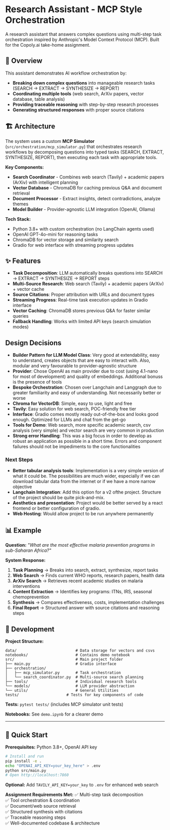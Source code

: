 # Research Assistant - MCP Style Orchestration

A research assistant that answers complex questions using multi-step task orchestration inspired by Anthropic's Model Context Protocol (MCP). Built for the Copoly.ai take-home assignment.

## 🎯 Overview

This assistant demonstrates AI workflow orchestration by:
- **Breaking down complex questions** into manageable research tasks (SEARCH → EXTRACT → SYNTHESIZE → REPORT)
- **Coordinating multiple tools** (web search, ArXiv papers, vector database, table analysis)
- **Providing traceable reasoning** with step-by-step research processes
- **Generating structured responses** with proper source citations

## 🏗️ Architecture

The system uses a custom **MCP Simulator** (`src/orchestration/mcp_simulator.py`) that orchestrates research workflows by decomposing questions into typed tasks (SEARCH, EXTRACT, SYNTHESIZE, REPORT), then executing each task with appropriate tools.

**Key Components:**
- **Search Coordinator** - Combines web search (Tavily) + academic papers (ArXiv) with intelligent planning
- **Vector Database** - ChromaDB for caching previous Q&A and document retrieval  
- **Document Processor** - Extract insights, detect contradictions, analyze themes
- **Model Builder** - Provider-agnostic LLM integration (OpenAI, Ollama)

**Tech Stack:**
- Python 3.8+ with custom orchestration (no LangChain agents used)
- OpenAI GPT-4o-mini for reasoning tasks
- ChromaDB for vector storage and similarity search
- Gradio for web interface with streaming progress updates

## ✨ Features

- **Task Decomposition**: LLM automatically breaks questions into SEARCH → EXTRACT → SYNTHESIZE → REPORT steps
- **Multi-Source Research**: Web search (Tavily) + academic papers (ArXiv) + vector cache
- **Source Citations**: Proper attribution with URLs and document types  
- **Streaming Progress**: Real-time task execution updates in Gradio interface
- **Vector Caching**: ChromaDB stores previous Q&A for faster similar queries
- **Fallback Handling**: Works with limited API keys (search simulation modes)

## Design Decisions
- **Builder Pattern for LLM Model Class**: Very good at extendability, easy to understand, creates objects that are easy to interact with. Also, modular and very favourable to provider-agnostic structure
- **Provider**: Chose OpenAI as main provider due to cost (using 4.1-nano for most of development) and quality of embeddings. Additional bonuss is the presence of tools
- **Bespoke Orchestration**: Chosen over Langchain and Langgraph due to greater familiarity and easy of understanding. Not necessarily better or worse
- **Chroma for VectorDB**: Simple, easy to use, light and free
- **Tavily**: Easy solution for web search, POC-friendly free tier
- **Interface**: Gradio comes mostly ready out-of-the-box and looks good enough. Optimized for LLMs and chat from the get-go
- **Tools for Demo**: Web search, more specific academic search, csv analysis (very simple) and vector search are very common in production
- **Strong error Handling**: This was a big focus in order to develop as robust an application as possible in a short time. Errors and component failures should not be impediments to the core functionalities

### Next Steps
- **Better tabular analysis tools**: Implementation is a very simple version of what it could be. The possibilities are much wider, especially if we can download tabular data from the internet or if we have a more narrow objective
- **Langchain Integration**: Add this option for a v2 ofthe project. Structure of the project should be quite pick-and-mix.
- **Aesthetics and presentation**: Project would be better served by a react frontend or better configuration of gradio.
- **Web Hosting**: Would allow project to be run anywhere permanently

## 📊 Example

**Question:** *"What are the most effective malaria prevention programs in sub-Saharan Africa?"*

**System Response:**
1. **Task Planning** → Breaks into search, extract, synthesize, report tasks
2. **Web Search** → Finds current WHO reports, research papers, health data  
3. **ArXiv Search** → Retrieves recent academic studies on malaria interventions
4. **Content Extraction** → Identifies key programs: ITNs, IRS, seasonal chemoprevention
5. **Synthesis** → Compares effectiveness, costs, implementation challenges
6. **Final Report** → Structured answer with source citations and reasoning steps

## 🧪 Development

**Project Structure:**
```
data/                          # Data storage for vectors and csvs
notebooks/                     # Contains demo notebook
src/                           # Main project folder
├── main.py                    # Gradio interface
├── orchestration/
│   ├── mcp_simulator.py       # Task orchestration
│   └── search_coordinator.py  # Multi-source search planning
├── tools/                     # Individual research tools
└── models/                    # LLM provider abstraction
└── utils/                     # General Utilities
tests/                     # Tests for key components of code   
```

**Tests:** `pytest tests/` (includes MCP simulator unit tests)

**Notebooks:** See `demo.ipynb` for a clearer demo

---

## 🚀 Quick Start

**Prerequisites:** Python 3.8+, OpenAI API key

```bash
# Install and run
pip install -e .
echo "OPENAI_API_KEY=your_key_here" > .env
python src/main.py
# Open http://localhost:7860
```

**Optional:** Add `TAVILY_API_KEY=your_key` to `.env` for enhanced web search


**Assignment Requirements Met:**
✅ Multi-step task decomposition  
✅ Tool orchestration & coordination  
✅ Document/web source retrieval  
✅ Structured synthesis with citations  
✅ Traceable reasoning steps  
✅ Well-documented codebase & architecture